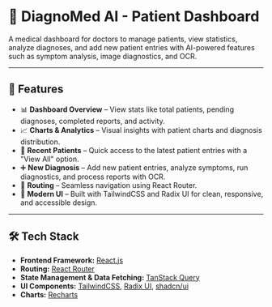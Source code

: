 # 🏥 DiagnoMed AI - Patient Dashboard

A medical dashboard for doctors to manage patients, view statistics, analyze diagnoses, and add new patient entries with AI-powered features such as symptom analysis, image diagnostics, and OCR.

---

## 🚀 Features

- 📊 **Dashboard Overview** – View stats like total patients, pending diagnoses, completed reports, and activity.
- 📈 **Charts & Analytics** – Visual insights with patient charts and diagnosis distribution.
- 👥 **Recent Patients** – Quick access to the latest patient entries with a "View All" option.
- ➕ **New Diagnosis** – Add new patient entries, analyze symptoms, run diagnostics, and process reports with OCR.
- 🔄 **Routing** – Seamless navigation using React Router.
- 🎨 **Modern UI** – Built with TailwindCSS and Radix UI for clean, responsive, and accessible design.

---

## 🛠️ Tech Stack

- **Frontend Framework:** [React.js](https://reactjs.org/)
- **Routing:** [React Router](https://reactrouter.com/)
- **State Management & Data Fetching:** [TanStack Query](https://tanstack.com/query/latest)
- **UI Components:** [TailwindCSS](https://tailwindcss.com/), [Radix UI](https://www.radix-ui.com/), [shadcn/ui](https://ui.shadcn.com/)
- **Charts:** [Recharts](https://recharts.org/)
